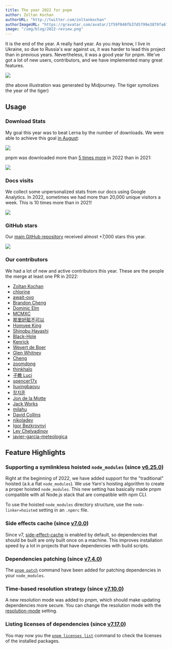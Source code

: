 ```yaml
---
title: The year 2022 for pnpm
author: Zoltan Kochan
authorURL: "http://twitter.com/zoltankochan"
authorImageURL: "https://gravatar.com/avatar/1f59f040fb37d5799e3879fa678c2373?s=48"
image: "/img/blog/2022-review.png"
---
```


It is the end of the year. A really hard year. As you may know, I live in Ukraine, so due to Russia's war against us, it was harder to lead this project than in previous years. Nevertheless, it was a good year for pnpm. We've got a lot of new users, contributors, and we have implemented many great features.

![](/img/blog/2022-review.png)

(the above illustration was generated by Midjourney. The tiger symolizes the year of the tiger)

<!--truncate-->

## Usage

### Download Stats

My goal this year was to beat Lerna by the number of downloads. We were able to achieve this goal [in August](https://npm-stat.com/charts.html?package=pnpm&package=lerna&from=2022-01-01&to=2022-12-30):

![](/img/blog/pnpm-vs-lerna-stats.png)

pnpm was downloaded more than [5 times more](https://npm-stat.com/charts.html?package=pnpm&from=2016-12-01&to=2022-12-30) in 2022 than in 2021:

![](/img/blog/download-stats-2022.png)

### Docs visits

We collect some unpersonalized stats from our docs using Google Analytics.
In 2022, sometimes we had more than 20,000 unique visitors a week. This is 10 times more than in 2021!

![](/img/blog/ga-unique-visits-2022.png)

### GitHub stars

Our [main GitHub repository](https://github.com/pnpm/pnpm) received almost +7,000 stars this year.

![](/img/blog/stars-2022.png)

### Our contributors

We had a lot of new and active contributors this year. These are the people the merge at least one PR in 2022:

* [Zoltan Kochan](https://github.com/zkochan)
* [chlorine](https://github.com/lvqq)
* [await-ovo](https://github.com/await-ovo)
* [Brandon Cheng](https://github.com/gluxon)
* [Dominic Elm](https://github.com/d3lm)
* [MCMXC](https://github.com/mcmxcdev)
* [那里好脏不可以](https://github.com/dev-itsheng)
* [Homyee King](https://github.com/HomyeeKing)
* [Shinobu Hayashi](https://github.com/Shinyaigeek)
* [Black-Hole](https://github.com/BlackHole1)
* [Kenrick](https://github.com/kenrick95)
* [Weyert de Boer](https://github.com/weyert)
* [Glen Whitney](https://github.com/gwhitney)
* [Cheng](https://github.com/chengcyber)
* [zoomdong](https://github.com/fireairforce)
* [thinkhalo](https://github.com/ufec)
* [子瞻 Luci](https://github.com/LuciNyan)
* [spencer17x](https://github.com/Spencer17x)
* [liuxingbaoyu](https://github.com/liuxingbaoyu)
* [장지훈](https://github.com/WhiteKiwi)
* [Jon de la Motte](https://github.com/jondlm)
* [Jack Works](https://github.com/Jack-Works)
* [milahu](https://github.com/milahu)
* [David Collins](https://github.com/David-Collins)
* [nikoladev](https://github.com/nikoladev)
* [Igor Bezkrovnyi](https://github.com/ibezkrovnyi)
* [Lev Chelyadinov](https://github.com/illright)
* [javier-garcia-meteologica](https://github.com/javier-garcia-meteologica)

## Feature Highlights

### Supporting a symlinkless hoisted `node_modules` (since [v6.25.0](https://github.com/pnpm/pnpm/releases/tag/v6.25.0))

Right at the beginning of 2022, we have added support for the "traditional" hoisted (a.k.a flat `node_modules`). We use Yarn's hoisting algorithm to create a proper hoisted `node_modules`. This new setting has basically made pnpm compatible with all Node.js stack that are compatible with npm CLI.

To use the hoisted `node_modules` directory structure, use the `node-linker=hoisted` setting in an `.npmrc` file.

### Side effects cache (since [v7.0.0](https://github.com/pnpm/pnpm/releases/tag/v7.0.0))

Since v7, [side-effect-cache] is enabled by default, so dependencies that should be built are only built once on a machine. This improves installation speed by a lot in projects that have dependencies with build scripts.

[side-effect-cache]:  /npmrc#side-effects-cache

### Dependencies patching (since [v7.4.0](https://github.com/pnpm/pnpm/releases/tag/v7.4.0))

The [`pnpm patch`] command have been added for patching dependencies in your `node_modules`.

[`pnpm patch`]: /cli/patch

### Time-based resolution strategy (since [v7.10.0](https://github.com/pnpm/pnpm/releases/tag/v7.10.0))

A new resolution mode was added to pnpm, which should make updating dependencies more secure. You can change the resolution mode with the [resolution-mode] setting.

[resolution-mode]: https://pnpm.io/npmrc#resolution-mode

### Listing licenses of dependencies (since [v7.17.0](https://github.com/pnpm/pnpm/releases/tag/v7.17.0))

You may now you the [`pnpm licenses list`] command to check the licenses of the installed packages.

[`pnpm licenses list`]: /cli/licenses

